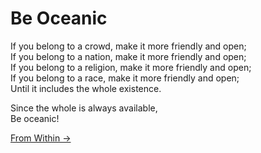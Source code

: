 # Be Oceanic

If you belong to a crowd, make it more friendly and open;  
If you belong to a nation, make it more friendly and open;  
If you belong to a religion, make it more friendly and open;  
If you belong to a race, make it more friendly and open;  
Until it includes the whole existence.

Since the whole is always available,  
Be oceanic!

[From Within &rarr;](https://github.com/thaicuc/the-zen-saying/blob/master/contents/4-from-within.md)

